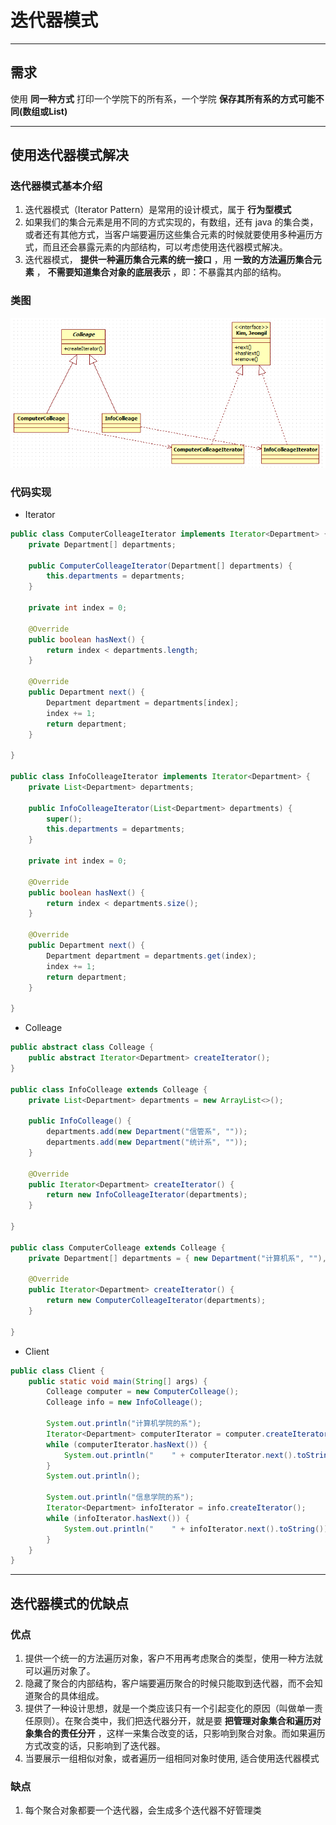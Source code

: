 # 迭代器模式
---
## 需求
使用 **同一种方式** 打印一个学院下的所有系，一个学院 **保存其所有系的方式可能不同(数组或List)**

---
## 使用迭代器模式解决
### 迭代器模式基本介绍
1. 迭代器模式（Iterator Pattern）是常用的设计模式，属于 **行为型模式**
2. 如果我们的集合元素是用不同的方式实现的，有数组，还有 java 的集合类，或者还有其他方式，当客户端要遍历这些集合元素的时候就要使用多种遍历方式，而且还会暴露元素的内部结构，可以考虑使用迭代器模式解决。
3. 迭代器模式， **提供一种遍历集合元素的统一接口** ，用 **一致的方法遍历集合元素** ， **不需要知道集合对象的底层表示** ，即：不暴露其内部的结构。

### 类图
![iterator](./assets/iterator.png)

### 代码实现
* Iterator
```java
public class ComputerColleageIterator implements Iterator<Department> {
	private Department[] departments;

	public ComputerColleageIterator(Department[] departments) {
		this.departments = departments;
	}

	private int index = 0;

	@Override
	public boolean hasNext() {
		return index < departments.length;
	}

	@Override
	public Department next() {
		Department department = departments[index];
		index += 1;
		return department;
	}

}

public class InfoColleageIterator implements Iterator<Department> {
	private List<Department> departments;

	public InfoColleageIterator(List<Department> departments) {
		super();
		this.departments = departments;
	}

	private int index = 0;

	@Override
	public boolean hasNext() {
		return index < departments.size();
	}

	@Override
	public Department next() {
		Department department = departments.get(index);
		index += 1;
		return department;
	}

}
```

* Colleage
```java
public abstract class Colleage {
	public abstract Iterator<Department> createIterator();
}

public class InfoColleage extends Colleage {
	private List<Department> departments = new ArrayList<>();

	public InfoColleage() {
		departments.add(new Department("信管系", ""));
		departments.add(new Department("统计系", ""));
	}

	@Override
	public Iterator<Department> createIterator() {
		return new InfoColleageIterator(departments);
	}

}

public class ComputerColleage extends Colleage {
	private Department[] departments = { new Department("计算机系", ""), new Department("网络工程系", "") };

	@Override
	public Iterator<Department> createIterator() {
		return new ComputerColleageIterator(departments);
	}

}
```

* Client
```java
public class Client {
	public static void main(String[] args) {
		Colleage computer = new ComputerColleage();
		Colleage info = new InfoColleage();

		System.out.println("计算机学院的系");
		Iterator<Department> computerIterator = computer.createIterator();
		while (computerIterator.hasNext()) {
			System.out.println("    " + computerIterator.next().toString());
		}
		System.out.println();

		System.out.println("信息学院的系");
		Iterator<Department> infoIterator = info.createIterator();
		while (infoIterator.hasNext()) {
			System.out.println("    " + infoIterator.next().toString());
		}
	}
}
```

---
## 迭代器模式的优缺点
###	优点
1. 提供一个统一的方法遍历对象，客户不用再考虑聚合的类型，使用一种方法就可以遍历对象了。
2. 隐藏了聚合的内部结构，客户端要遍历聚合的时候只能取到迭代器，而不会知道聚合的具体组成。
3. 提供了一种设计思想，就是一个类应该只有一个引起变化的原因（叫做单一责任原则）。在聚合类中，我们把迭代器分开，就是要 **把管理对象集合和遍历对象集合的责任分开** ，这样一来集合改变的话，只影响到聚合对象。而如果遍历方式改变的话，只影响到了迭代器。
4. 当要展示一组相似对象，或者遍历一组相同对象时使用, 适合使用迭代器模式

###	缺点
1. 每个聚合对象都要一个迭代器，会生成多个迭代器不好管理类

